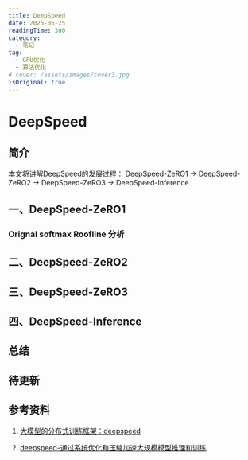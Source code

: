 ```yaml
---
title: DeepSpeed
date: 2025-06-25
readingTime: 300
category:
  - 笔记
tag:
  - GPU优化
  - 算法优化
# cover: /assets/images/cover3.jpg
isOriginal: true
---
```


# DeepSpeed 

## 简介

本文将讲解DeepSpeed的发展过程：
DeepSpeed-ZeRO1 -> DeepSpeed-ZeRO2 -> DeepSpeed-ZeRO3 -> DeepSpeed-Inference

<!-- more -->

## 一、DeepSpeed-ZeRO1


### Orignal softmax Roofline 分析


## 二、DeepSpeed-ZeRO2


## 三、DeepSpeed-ZeRO3


## 四、DeepSpeed-Inference


## 总结



## 待更新

## 参考资料

1. [大模型的分布式训练框架：deepspeed](https://mp.weixin.qq.com/s/kYeNjMsesfKfoZtJPRkciA)

2. [deepspeed-通过系统优化和压缩加速大规模模型推理和训练](https://www.armcvai.cn/2023-07-03/deepspeed-optimize.html)
